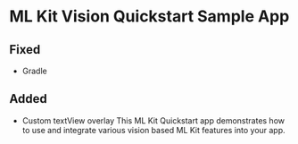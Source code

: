 # ML Kit Vision Quickstart Sample App

## Fixed
  - Gradle
## Added
  - Custom textView overlay
This ML Kit Quickstart app demonstrates how to use and integrate various vision based ML Kit features into your app.
